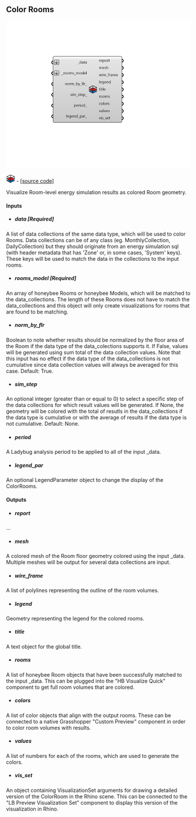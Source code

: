 ## Color Rooms

![](../../images/components/Color_Rooms.png)

![](../../images/icons/Color_Rooms.png) - [[source code]](https://github.com/ladybug-tools/honeybee-grasshopper-energy/blob/master/honeybee_grasshopper_energy/src//HB%20Color%20Rooms.py)


Visualize Room-level energy simulation results as colored Room geometry. 



#### Inputs
* ##### data [Required]
A list of data collections of the same data type, which will be used to color Rooms. Data collections can be of any class (eg. MonthlyCollection, DailyCollection) but they should originate from an energy simulation sql (with header metadata that has 'Zone' or, in some cases, 'System' keys). These keys will be used to match the data in the collections to the input rooms. 
* ##### rooms_model [Required]
An array of honeybee Rooms or honeybee Models, which will be matched to the data_collections. The length of these Rooms does not have to match the data_collections and this object will only create visualizations for rooms that are found to be matching. 
* ##### norm_by_flr 
Boolean to note whether results should be normalized by the floor area of the Room if the data type of the data_colections supports it. If False, values will be generated using sum total of the data collection values. Note that this input has no effect if the data type of the data_collections is not cumulative since data collection values will always be averaged for this case. Default: True. 
* ##### sim_step 
An optional integer (greater than or equal to 0) to select a specific step of the data collections for which result values will be generated. If None, the geometry will be colored with the total of resutls in the data_collections if the data type is cumulative or with the average of results if the data type is not cumulative. Default: None. 
* ##### period 
A Ladybug analysis period to be applied to all of the input _data. 
* ##### legend_par 
An optional LegendParameter object to change the display of the ColorRooms. 

#### Outputs
* ##### report
... 
* ##### mesh
A colored mesh of the Room floor geometry colored using the input _data. Multiple meshes will be output for several data collections are input. 
* ##### wire_frame
A list of polylines representing the outline of the room volumes. 
* ##### legend
Geometry representing the legend for the colored rooms. 
* ##### title
A text object for the global title. 
* ##### rooms
A list of honeybee Room objects that have been successfully matched to the input _data. This can be plugged into the "HB Visualize Quick" component to get full room volumes that are colored. 
* ##### colors
A list of color objects that align with the output rooms. These can be connected to a native Grasshopper "Custom Preview" component in order to color room volumes with results. 
* ##### values
A list of numbers for each of the rooms, which are used to generate the colors. 
* ##### vis_set
An object containing VisualizationSet arguments for drawing a detailed version of the ColorRoom in the Rhino scene. This can be connected to the "LB Preview Visualization Set" component to display this version of the visualization in Rhino. 
